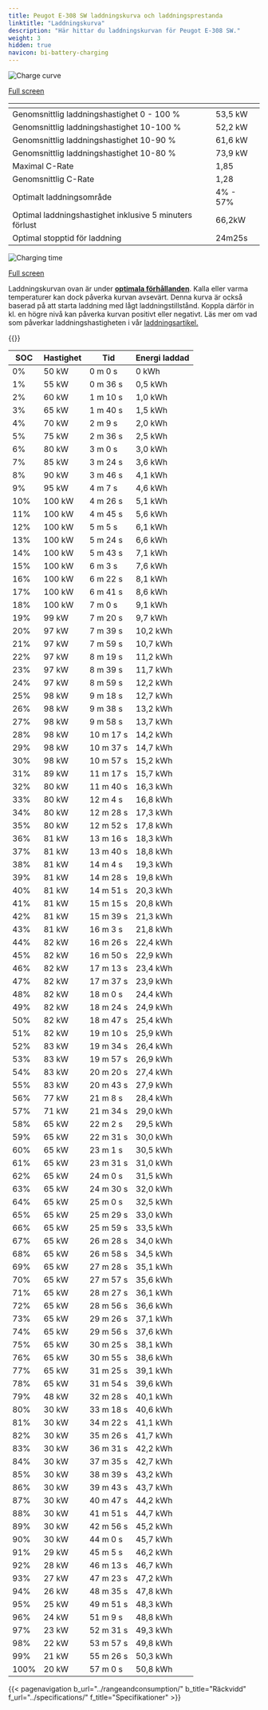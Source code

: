 ```yaml
---
title: Peugot E-308 SW laddningskurva och laddningsprestanda
linktitle: "Laddningskurva"
description: "Här hittar du laddningskurvan för Peugot E-308 SW."
weight: 3
hidden: true
navicon: bi-battery-charging
---
```

<!-- markdownlint-disable MD033 -->
<!-- markdownlint-disable MD010 -->
<img src="/images/models/peugot/308/e-308_sw/chargingcurve.svg" alt="Charge curve" class="img-fluid">

[Full screen](/images/models/peugot/308/e-308_sw/chargingcurve.svg)


<div class="table-responsive">
<table class="table table-striped border">
	<thead>
		<tr>
			<th>
			</th>
			<th>
			</th>
		</tr>
	</thead>
	<tbody>
		<tr>
			<td>
				Genomsnittlig laddningshastighet 0 - 100 %
			</td>
			<td>
				53,5 kW
			</td>
		</tr>
		<tr>
			<td>
				Genomsnittlig laddningshastighet 10-100 %
			</td>
			<td>
				52,2 kW
			</td>
		</tr>
		<tr>
			<td>
				Genomsnittlig laddningshastighet 10-90 %
			</td>
			<td>
				61,6 kW
			</td>
		</tr>
		<tr>
			<td>
				Genomsnittlig laddningshastighet 10-80 %
			</td>
			<td>
				73,9 kW
			</td>
		</tr>
		<tr>
			<td>
				Maximal C-Rate
			</td>
			<td>
				1,85
			</td>
		</tr>
		<tr>
			<td>
				Genomsnittlig C-Rate
			</td>
			<td>
				1,28
			</td>
		</tr>
		<tr>
			<td>
				Optimalt laddningsområde
			</td>
			<td>
				4% - 57%
			</td>
		</tr>
		<tr>
			<td>
				Optimal laddningshastighet inklusive 5 minuters förlust
			</td>
			<td>
				66,2kW
			</td>
		</tr>
		<tr>
			<td>
				Optimal stopptid för laddning
			</td>
			<td>
				24m25s
			</td>
		</tr>
	</tbody>
</table>
</div>
<img src="/images/models/peugot/308/e-308_sw/chargingtime.svg" alt="Charging time" class="img-fluid">

[Full screen](/images/models/peugot/308/e-308_sw/chargingtime.svg)


Laddningskurvan ovan är under **[optimala förhållanden](../../../../../technology/battery/charging/#temperatur)**. Kalla eller varma temperaturer kan dock påverka kurvan avsevärt. Denna kurva är också baserad på att starta laddning med lågt laddningstillstånd. Koppla därför in kl. en högre nivå kan påverka kurvan positivt eller negativt. Läs mer om vad som påverkar laddningshastigheten i vår [laddningsartikel.](../../../../../technology/battery/charging/)


{{<evkxdisplayaddarticle />}}
<div class="table-responsive">
<table class="table table-striped border">
	<thead>
		<tr>
			<th>
				SOC
			</th>
			<th>
				Hastighet
			</th>
			<th>
				Tid
			</th>
			<th>
				Energi laddad
			</th>
		</tr>
	</thead>
	<tbody>
		<tr>
			<td>
				0%
			</td>
			<td>
				50 kW
			</td>
			<td>
				 0 m 0 s
			</td>
			<td>
				0 kWh
			</td>
		</tr>
		<tr>
			<td>
				1%
			</td>
			<td>
				55 kW
			</td>
			<td>
				 0 m 36 s
			</td>
			<td>
				0,5 kWh
			</td>
		</tr>
		<tr>
			<td>
				2%
			</td>
			<td>
				60 kW
			</td>
			<td>
				 1 m 10 s
			</td>
			<td>
				1,0 kWh
			</td>
		</tr>
		<tr>
			<td>
				3%
			</td>
			<td>
				65 kW
			</td>
			<td>
				 1 m 40 s
			</td>
			<td>
				1,5 kWh
			</td>
		</tr>
		<tr>
			<td>
				4%
			</td>
			<td>
				70 kW
			</td>
			<td>
				 2 m 9 s
			</td>
			<td>
				2,0 kWh
			</td>
		</tr>
		<tr>
			<td>
				5%
			</td>
			<td>
				75 kW
			</td>
			<td>
				 2 m 36 s
			</td>
			<td>
				2,5 kWh
			</td>
		</tr>
		<tr>
			<td>
				6%
			</td>
			<td>
				80 kW
			</td>
			<td>
				 3 m 0 s
			</td>
			<td>
				3,0 kWh
			</td>
		</tr>
		<tr>
			<td>
				7%
			</td>
			<td>
				85 kW
			</td>
			<td>
				 3 m 24 s
			</td>
			<td>
				3,6 kWh
			</td>
		</tr>
		<tr>
			<td>
				8%
			</td>
			<td>
				90 kW
			</td>
			<td>
				 3 m 46 s
			</td>
			<td>
				4,1 kWh
			</td>
		</tr>
		<tr>
			<td>
				9%
			</td>
			<td>
				95 kW
			</td>
			<td>
				 4 m 7 s
			</td>
			<td>
				4,6 kWh
			</td>
		</tr>
		<tr>
			<td>
				10%
			</td>
			<td>
				100 kW
			</td>
			<td>
				 4 m 26 s
			</td>
			<td>
				5,1 kWh
			</td>
		</tr>
		<tr>
			<td>
				11%
			</td>
			<td>
				100 kW
			</td>
			<td>
				 4 m 45 s
			</td>
			<td>
				5,6 kWh
			</td>
		</tr>
		<tr>
			<td>
				12%
			</td>
			<td>
				100 kW
			</td>
			<td>
				 5 m 5 s
			</td>
			<td>
				6,1 kWh
			</td>
		</tr>
		<tr>
			<td>
				13%
			</td>
			<td>
				100 kW
			</td>
			<td>
				 5 m 24 s
			</td>
			<td>
				6,6 kWh
			</td>
		</tr>
		<tr>
			<td>
				14%
			</td>
			<td>
				100 kW
			</td>
			<td>
				 5 m 43 s
			</td>
			<td>
				7,1 kWh
			</td>
		</tr>
		<tr>
			<td>
				15%
			</td>
			<td>
				100 kW
			</td>
			<td>
				 6 m 3 s
			</td>
			<td>
				7,6 kWh
			</td>
		</tr>
		<tr>
			<td>
				16%
			</td>
			<td>
				100 kW
			</td>
			<td>
				 6 m 22 s
			</td>
			<td>
				8,1 kWh
			</td>
		</tr>
		<tr>
			<td>
				17%
			</td>
			<td>
				100 kW
			</td>
			<td>
				 6 m 41 s
			</td>
			<td>
				8,6 kWh
			</td>
		</tr>
		<tr>
			<td>
				18%
			</td>
			<td>
				100 kW
			</td>
			<td>
				 7 m 0 s
			</td>
			<td>
				9,1 kWh
			</td>
		</tr>
		<tr>
			<td>
				19%
			</td>
			<td>
				99 kW
			</td>
			<td>
				 7 m 20 s
			</td>
			<td>
				9,7 kWh
			</td>
		</tr>
		<tr>
			<td>
				20%
			</td>
			<td>
				97 kW
			</td>
			<td>
				 7 m 39 s
			</td>
			<td>
				10,2 kWh
			</td>
		</tr>
		<tr>
			<td>
				21%
			</td>
			<td>
				97 kW
			</td>
			<td>
				 7 m 59 s
			</td>
			<td>
				10,7 kWh
			</td>
		</tr>
		<tr>
			<td>
				22%
			</td>
			<td>
				97 kW
			</td>
			<td>
				 8 m 19 s
			</td>
			<td>
				11,2 kWh
			</td>
		</tr>
		<tr>
			<td>
				23%
			</td>
			<td>
				97 kW
			</td>
			<td>
				 8 m 39 s
			</td>
			<td>
				11,7 kWh
			</td>
		</tr>
		<tr>
			<td>
				24%
			</td>
			<td>
				97 kW
			</td>
			<td>
				 8 m 59 s
			</td>
			<td>
				12,2 kWh
			</td>
		</tr>
		<tr>
			<td>
				25%
			</td>
			<td>
				98 kW
			</td>
			<td>
				 9 m 18 s
			</td>
			<td>
				12,7 kWh
			</td>
		</tr>
		<tr>
			<td>
				26%
			</td>
			<td>
				98 kW
			</td>
			<td>
				 9 m 38 s
			</td>
			<td>
				13,2 kWh
			</td>
		</tr>
		<tr>
			<td>
				27%
			</td>
			<td>
				98 kW
			</td>
			<td>
				 9 m 58 s
			</td>
			<td>
				13,7 kWh
			</td>
		</tr>
		<tr>
			<td>
				28%
			</td>
			<td>
				98 kW
			</td>
			<td>
				 10 m 17 s
			</td>
			<td>
				14,2 kWh
			</td>
		</tr>
		<tr>
			<td>
				29%
			</td>
			<td>
				98 kW
			</td>
			<td>
				 10 m 37 s
			</td>
			<td>
				14,7 kWh
			</td>
		</tr>
		<tr>
			<td>
				30%
			</td>
			<td>
				98 kW
			</td>
			<td>
				 10 m 57 s
			</td>
			<td>
				15,2 kWh
			</td>
		</tr>
		<tr>
			<td>
				31%
			</td>
			<td>
				89 kW
			</td>
			<td>
				 11 m 17 s
			</td>
			<td>
				15,7 kWh
			</td>
		</tr>
		<tr>
			<td>
				32%
			</td>
			<td>
				80 kW
			</td>
			<td>
				 11 m 40 s
			</td>
			<td>
				16,3 kWh
			</td>
		</tr>
		<tr>
			<td>
				33%
			</td>
			<td>
				80 kW
			</td>
			<td>
				 12 m 4 s
			</td>
			<td>
				16,8 kWh
			</td>
		</tr>
		<tr>
			<td>
				34%
			</td>
			<td>
				80 kW
			</td>
			<td>
				 12 m 28 s
			</td>
			<td>
				17,3 kWh
			</td>
		</tr>
		<tr>
			<td>
				35%
			</td>
			<td>
				80 kW
			</td>
			<td>
				 12 m 52 s
			</td>
			<td>
				17,8 kWh
			</td>
		</tr>
		<tr>
			<td>
				36%
			</td>
			<td>
				81 kW
			</td>
			<td>
				 13 m 16 s
			</td>
			<td>
				18,3 kWh
			</td>
		</tr>
		<tr>
			<td>
				37%
			</td>
			<td>
				81 kW
			</td>
			<td>
				 13 m 40 s
			</td>
			<td>
				18,8 kWh
			</td>
		</tr>
		<tr>
			<td>
				38%
			</td>
			<td>
				81 kW
			</td>
			<td>
				 14 m 4 s
			</td>
			<td>
				19,3 kWh
			</td>
		</tr>
		<tr>
			<td>
				39%
			</td>
			<td>
				81 kW
			</td>
			<td>
				 14 m 28 s
			</td>
			<td>
				19,8 kWh
			</td>
		</tr>
		<tr>
			<td>
				40%
			</td>
			<td>
				81 kW
			</td>
			<td>
				 14 m 51 s
			</td>
			<td>
				20,3 kWh
			</td>
		</tr>
		<tr>
			<td>
				41%
			</td>
			<td>
				81 kW
			</td>
			<td>
				 15 m 15 s
			</td>
			<td>
				20,8 kWh
			</td>
		</tr>
		<tr>
			<td>
				42%
			</td>
			<td>
				81 kW
			</td>
			<td>
				 15 m 39 s
			</td>
			<td>
				21,3 kWh
			</td>
		</tr>
		<tr>
			<td>
				43%
			</td>
			<td>
				81 kW
			</td>
			<td>
				 16 m 3 s
			</td>
			<td>
				21,8 kWh
			</td>
		</tr>
		<tr>
			<td>
				44%
			</td>
			<td>
				82 kW
			</td>
			<td>
				 16 m 26 s
			</td>
			<td>
				22,4 kWh
			</td>
		</tr>
		<tr>
			<td>
				45%
			</td>
			<td>
				82 kW
			</td>
			<td>
				 16 m 50 s
			</td>
			<td>
				22,9 kWh
			</td>
		</tr>
		<tr>
			<td>
				46%
			</td>
			<td>
				82 kW
			</td>
			<td>
				 17 m 13 s
			</td>
			<td>
				23,4 kWh
			</td>
		</tr>
		<tr>
			<td>
				47%
			</td>
			<td>
				82 kW
			</td>
			<td>
				 17 m 37 s
			</td>
			<td>
				23,9 kWh
			</td>
		</tr>
		<tr>
			<td>
				48%
			</td>
			<td>
				82 kW
			</td>
			<td>
				 18 m 0 s
			</td>
			<td>
				24,4 kWh
			</td>
		</tr>
		<tr>
			<td>
				49%
			</td>
			<td>
				82 kW
			</td>
			<td>
				 18 m 24 s
			</td>
			<td>
				24,9 kWh
			</td>
		</tr>
		<tr>
			<td>
				50%
			</td>
			<td>
				82 kW
			</td>
			<td>
				 18 m 47 s
			</td>
			<td>
				25,4 kWh
			</td>
		</tr>
		<tr>
			<td>
				51%
			</td>
			<td>
				82 kW
			</td>
			<td>
				 19 m 10 s
			</td>
			<td>
				25,9 kWh
			</td>
		</tr>
		<tr>
			<td>
				52%
			</td>
			<td>
				83 kW
			</td>
			<td>
				 19 m 34 s
			</td>
			<td>
				26,4 kWh
			</td>
		</tr>
		<tr>
			<td>
				53%
			</td>
			<td>
				83 kW
			</td>
			<td>
				 19 m 57 s
			</td>
			<td>
				26,9 kWh
			</td>
		</tr>
		<tr>
			<td>
				54%
			</td>
			<td>
				83 kW
			</td>
			<td>
				 20 m 20 s
			</td>
			<td>
				27,4 kWh
			</td>
		</tr>
		<tr>
			<td>
				55%
			</td>
			<td>
				83 kW
			</td>
			<td>
				 20 m 43 s
			</td>
			<td>
				27,9 kWh
			</td>
		</tr>
		<tr>
			<td>
				56%
			</td>
			<td>
				77 kW
			</td>
			<td>
				 21 m 8 s
			</td>
			<td>
				28,4 kWh
			</td>
		</tr>
		<tr>
			<td>
				57%
			</td>
			<td>
				71 kW
			</td>
			<td>
				 21 m 34 s
			</td>
			<td>
				29,0 kWh
			</td>
		</tr>
		<tr>
			<td>
				58%
			</td>
			<td>
				65 kW
			</td>
			<td>
				 22 m 2 s
			</td>
			<td>
				29,5 kWh
			</td>
		</tr>
		<tr>
			<td>
				59%
			</td>
			<td>
				65 kW
			</td>
			<td>
				 22 m 31 s
			</td>
			<td>
				30,0 kWh
			</td>
		</tr>
		<tr>
			<td>
				60%
			</td>
			<td>
				65 kW
			</td>
			<td>
				 23 m 1 s
			</td>
			<td>
				30,5 kWh
			</td>
		</tr>
		<tr>
			<td>
				61%
			</td>
			<td>
				65 kW
			</td>
			<td>
				 23 m 31 s
			</td>
			<td>
				31,0 kWh
			</td>
		</tr>
		<tr>
			<td>
				62%
			</td>
			<td>
				65 kW
			</td>
			<td>
				 24 m 0 s
			</td>
			<td>
				31,5 kWh
			</td>
		</tr>
		<tr>
			<td>
				63%
			</td>
			<td>
				65 kW
			</td>
			<td>
				 24 m 30 s
			</td>
			<td>
				32,0 kWh
			</td>
		</tr>
		<tr>
			<td>
				64%
			</td>
			<td>
				65 kW
			</td>
			<td>
				 25 m 0 s
			</td>
			<td>
				32,5 kWh
			</td>
		</tr>
		<tr>
			<td>
				65%
			</td>
			<td>
				65 kW
			</td>
			<td>
				 25 m 29 s
			</td>
			<td>
				33,0 kWh
			</td>
		</tr>
		<tr>
			<td>
				66%
			</td>
			<td>
				65 kW
			</td>
			<td>
				 25 m 59 s
			</td>
			<td>
				33,5 kWh
			</td>
		</tr>
		<tr>
			<td>
				67%
			</td>
			<td>
				65 kW
			</td>
			<td>
				 26 m 28 s
			</td>
			<td>
				34,0 kWh
			</td>
		</tr>
		<tr>
			<td>
				68%
			</td>
			<td>
				65 kW
			</td>
			<td>
				 26 m 58 s
			</td>
			<td>
				34,5 kWh
			</td>
		</tr>
		<tr>
			<td>
				69%
			</td>
			<td>
				65 kW
			</td>
			<td>
				 27 m 28 s
			</td>
			<td>
				35,1 kWh
			</td>
		</tr>
		<tr>
			<td>
				70%
			</td>
			<td>
				65 kW
			</td>
			<td>
				 27 m 57 s
			</td>
			<td>
				35,6 kWh
			</td>
		</tr>
		<tr>
			<td>
				71%
			</td>
			<td>
				65 kW
			</td>
			<td>
				 28 m 27 s
			</td>
			<td>
				36,1 kWh
			</td>
		</tr>
		<tr>
			<td>
				72%
			</td>
			<td>
				65 kW
			</td>
			<td>
				 28 m 56 s
			</td>
			<td>
				36,6 kWh
			</td>
		</tr>
		<tr>
			<td>
				73%
			</td>
			<td>
				65 kW
			</td>
			<td>
				 29 m 26 s
			</td>
			<td>
				37,1 kWh
			</td>
		</tr>
		<tr>
			<td>
				74%
			</td>
			<td>
				65 kW
			</td>
			<td>
				 29 m 56 s
			</td>
			<td>
				37,6 kWh
			</td>
		</tr>
		<tr>
			<td>
				75%
			</td>
			<td>
				65 kW
			</td>
			<td>
				 30 m 25 s
			</td>
			<td>
				38,1 kWh
			</td>
		</tr>
		<tr>
			<td>
				76%
			</td>
			<td>
				65 kW
			</td>
			<td>
				 30 m 55 s
			</td>
			<td>
				38,6 kWh
			</td>
		</tr>
		<tr>
			<td>
				77%
			</td>
			<td>
				65 kW
			</td>
			<td>
				 31 m 25 s
			</td>
			<td>
				39,1 kWh
			</td>
		</tr>
		<tr>
			<td>
				78%
			</td>
			<td>
				65 kW
			</td>
			<td>
				 31 m 54 s
			</td>
			<td>
				39,6 kWh
			</td>
		</tr>
		<tr>
			<td>
				79%
			</td>
			<td>
				48 kW
			</td>
			<td>
				 32 m 28 s
			</td>
			<td>
				40,1 kWh
			</td>
		</tr>
		<tr>
			<td>
				80%
			</td>
			<td>
				30 kW
			</td>
			<td>
				 33 m 18 s
			</td>
			<td>
				40,6 kWh
			</td>
		</tr>
		<tr>
			<td>
				81%
			</td>
			<td>
				30 kW
			</td>
			<td>
				 34 m 22 s
			</td>
			<td>
				41,1 kWh
			</td>
		</tr>
		<tr>
			<td>
				82%
			</td>
			<td>
				30 kW
			</td>
			<td>
				 35 m 26 s
			</td>
			<td>
				41,7 kWh
			</td>
		</tr>
		<tr>
			<td>
				83%
			</td>
			<td>
				30 kW
			</td>
			<td>
				 36 m 31 s
			</td>
			<td>
				42,2 kWh
			</td>
		</tr>
		<tr>
			<td>
				84%
			</td>
			<td>
				30 kW
			</td>
			<td>
				 37 m 35 s
			</td>
			<td>
				42,7 kWh
			</td>
		</tr>
		<tr>
			<td>
				85%
			</td>
			<td>
				30 kW
			</td>
			<td>
				 38 m 39 s
			</td>
			<td>
				43,2 kWh
			</td>
		</tr>
		<tr>
			<td>
				86%
			</td>
			<td>
				30 kW
			</td>
			<td>
				 39 m 43 s
			</td>
			<td>
				43,7 kWh
			</td>
		</tr>
		<tr>
			<td>
				87%
			</td>
			<td>
				30 kW
			</td>
			<td>
				 40 m 47 s
			</td>
			<td>
				44,2 kWh
			</td>
		</tr>
		<tr>
			<td>
				88%
			</td>
			<td>
				30 kW
			</td>
			<td>
				 41 m 51 s
			</td>
			<td>
				44,7 kWh
			</td>
		</tr>
		<tr>
			<td>
				89%
			</td>
			<td>
				30 kW
			</td>
			<td>
				 42 m 56 s
			</td>
			<td>
				45,2 kWh
			</td>
		</tr>
		<tr>
			<td>
				90%
			</td>
			<td>
				30 kW
			</td>
			<td>
				 44 m 0 s
			</td>
			<td>
				45,7 kWh
			</td>
		</tr>
		<tr>
			<td>
				91%
			</td>
			<td>
				29 kW
			</td>
			<td>
				 45 m 5 s
			</td>
			<td>
				46,2 kWh
			</td>
		</tr>
		<tr>
			<td>
				92%
			</td>
			<td>
				28 kW
			</td>
			<td>
				 46 m 13 s
			</td>
			<td>
				46,7 kWh
			</td>
		</tr>
		<tr>
			<td>
				93%
			</td>
			<td>
				27 kW
			</td>
			<td>
				 47 m 23 s
			</td>
			<td>
				47,2 kWh
			</td>
		</tr>
		<tr>
			<td>
				94%
			</td>
			<td>
				26 kW
			</td>
			<td>
				 48 m 35 s
			</td>
			<td>
				47,8 kWh
			</td>
		</tr>
		<tr>
			<td>
				95%
			</td>
			<td>
				25 kW
			</td>
			<td>
				 49 m 51 s
			</td>
			<td>
				48,3 kWh
			</td>
		</tr>
		<tr>
			<td>
				96%
			</td>
			<td>
				24 kW
			</td>
			<td>
				 51 m 9 s
			</td>
			<td>
				48,8 kWh
			</td>
		</tr>
		<tr>
			<td>
				97%
			</td>
			<td>
				23 kW
			</td>
			<td>
				 52 m 31 s
			</td>
			<td>
				49,3 kWh
			</td>
		</tr>
		<tr>
			<td>
				98%
			</td>
			<td>
				22 kW
			</td>
			<td>
				 53 m 57 s
			</td>
			<td>
				49,8 kWh
			</td>
		</tr>
		<tr>
			<td>
				99%
			</td>
			<td>
				21 kW
			</td>
			<td>
				 55 m 26 s
			</td>
			<td>
				50,3 kWh
			</td>
		</tr>
		<tr>
			<td>
				100%
			</td>
			<td>
				20 kW
			</td>
			<td>
				 57 m 0 s
			</td>
			<td>
				50,8 kWh
			</td>
		</tr>
	</tbody>
</table>
</div>


{{< pagenavigation b_url="../rangeandconsumption/" b_title="Räckvidd" f_url="../specifications/" f_title="Specifikationer" >}}
